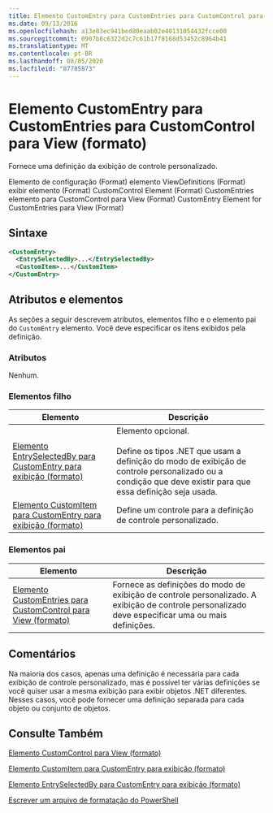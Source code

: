 ```yaml
---
title: Elemento CustomEntry para CustomEntries para CustomControl para exibição (formato) | Microsoft Docs
ms.date: 09/13/2016
ms.openlocfilehash: a13e83ec941bed80eaab02e40131054432fcce00
ms.sourcegitcommit: 0907b8c6322d2c7c61b17f8168d53452c8964b41
ms.translationtype: MT
ms.contentlocale: pt-BR
ms.lasthandoff: 08/05/2020
ms.locfileid: "87785873"
---
```

# <a name="customentry-element-for-customentries-for-customcontrol-for-view-format"></a>Elemento CustomEntry para CustomEntries para CustomControl para View (formato)

Fornece uma definição da exibição de controle personalizado.

Elemento de configuração (Format) elemento ViewDefinitions (Format) exibir elemento (Format) CustomControl Element (Format) CustomEntries elemento para CustomControl para View (Format) CustomEntry Element for CustomEntries para View (Format)

## <a name="syntax"></a>Sintaxe

```xml
<CustomEntry>
  <EntrySelectedBy>...</EntrySelectedBy>
  <CustomItem>...</CustomItem>
</CustomEntry>
```

## <a name="attributes-and-elements"></a>Atributos e elementos

As seções a seguir descrevem atributos, elementos filho e o elemento pai do `CustomEntry` elemento. Você deve especificar os itens exibidos pela definição.

### <a name="attributes"></a>Atributos

Nenhum.

### <a name="child-elements"></a>Elementos filho

|Elemento|Descrição|
|-------------|-----------------|
|[Elemento EntrySelectedBy para CustomEntry para exibição (formato)](./entryselectedby-element-for-customentry-for-customcontrol-for-view-format.md)|Elemento opcional.<br /><br /> Define os tipos .NET que usam a definição do modo de exibição de controle personalizado ou a condição que deve existir para que essa definição seja usada.|
|[Elemento CustomItem para CustomEntry para exibição (formato)](./customitem-element-for-customentry-for-customcontrol-for-view-format.md)|Define um controle para a definição de controle personalizado.|

### <a name="parent-elements"></a>Elementos pai

|Elemento|Descrição|
|-------------|-----------------|
|[Elemento CustomEntries para CustomControl para View (formato)](./customentries-element-for-customcontrol-for-view-format.md)|Fornece as definições do modo de exibição de controle personalizado. A exibição de controle personalizado deve especificar uma ou mais definições.|

## <a name="remarks"></a>Comentários

Na maioria dos casos, apenas uma definição é necessária para cada exibição de controle personalizado, mas é possível ter várias definições se você quiser usar a mesma exibição para exibir objetos .NET diferentes. Nesses casos, você pode fornecer uma definição separada para cada objeto ou conjunto de objetos.

## <a name="see-also"></a>Consulte Também

[Elemento CustomControl para View (formato)](./customcontrol-element-for-view-format.md)

[Elemento CustomItem para CustomEntry para exibição (formato)](./customitem-element-for-customentry-for-customcontrol-for-view-format.md)

[Elemento EntrySelectedBy para CustomEntry para exibição (formato)](./entryselectedby-element-for-customentry-for-customcontrol-for-view-format.md)

[Escrever um arquivo de formatação do PowerShell](./writing-a-powershell-formatting-file.md)
